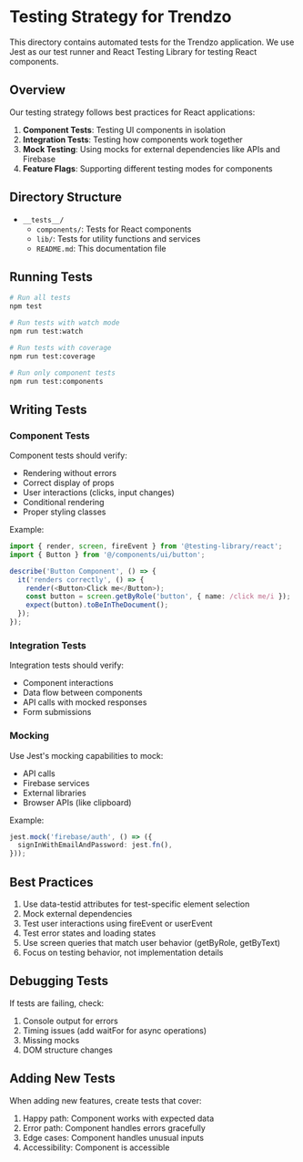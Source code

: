 # Testing Strategy for Trendzo

This directory contains automated tests for the Trendzo application. We use Jest as our test runner and React Testing Library for testing React components.

## Overview

Our testing strategy follows best practices for React applications:

1. **Component Tests**: Testing UI components in isolation
2. **Integration Tests**: Testing how components work together
3. **Mock Testing**: Using mocks for external dependencies like APIs and Firebase
4. **Feature Flags**: Supporting different testing modes for components

## Directory Structure

- `__tests__/`
  - `components/`: Tests for React components
  - `lib/`: Tests for utility functions and services
  - `README.md`: This documentation file

## Running Tests

```bash
# Run all tests
npm test

# Run tests with watch mode
npm run test:watch

# Run tests with coverage
npm run test:coverage

# Run only component tests
npm run test:components
```

## Writing Tests

### Component Tests

Component tests should verify:
- Rendering without errors
- Correct display of props
- User interactions (clicks, input changes)
- Conditional rendering
- Proper styling classes

Example:
```typescript
import { render, screen, fireEvent } from '@testing-library/react';
import { Button } from '@/components/ui/button';

describe('Button Component', () => {
  it('renders correctly', () => {
    render(<Button>Click me</Button>);
    const button = screen.getByRole('button', { name: /click me/i });
    expect(button).toBeInTheDocument();
  });
});
```

### Integration Tests

Integration tests should verify:
- Component interactions
- Data flow between components
- API calls with mocked responses
- Form submissions

### Mocking

Use Jest's mocking capabilities to mock:
- API calls
- Firebase services
- External libraries
- Browser APIs (like clipboard)

Example:
```typescript
jest.mock('firebase/auth', () => ({
  signInWithEmailAndPassword: jest.fn(),
}));
```

## Best Practices

1. Use data-testid attributes for test-specific element selection
2. Mock external dependencies
3. Test user interactions using fireEvent or userEvent
4. Test error states and loading states
5. Use screen queries that match user behavior (getByRole, getByText)
6. Focus on testing behavior, not implementation details

## Debugging Tests

If tests are failing, check:
1. Console output for errors
2. Timing issues (add waitFor for async operations)
3. Missing mocks
4. DOM structure changes

## Adding New Tests

When adding new features, create tests that cover:
1. Happy path: Component works with expected data
2. Error path: Component handles errors gracefully
3. Edge cases: Component handles unusual inputs
4. Accessibility: Component is accessible 